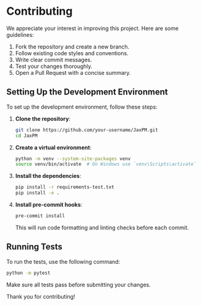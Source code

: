 # Contributing

We appreciate your interest in improving this project. Here are some guidelines:

1. Fork the repository and create a new branch.
2. Follow existing code styles and conventions.
3. Write clear commit messages.
4. Test your changes thoroughly.
5. Open a Pull Request with a concise summary.

## Setting Up the Development Environment

To set up the development environment, follow these steps:

1. **Clone the repository**:
    ```sh
    git clone https://github.com/your-username/JaxPM.git
    cd JaxPM
    ```

2. **Create a virtual environment**:
    ```sh
    python -m venv --system-site-packages venv
    source venv/bin/activate  # On Windows use `venv\Scripts\activate`
    ```

3. **Install the dependencies**:
    ```sh
    pip install -r requirements-test.txt
    pip install -e .
    ```

4. **Install pre-commit hooks**:
    ```sh
    pre-commit install
    ```
    This will run code formatting and linting checks before each commit.

## Running Tests

To run the tests, use the following command:

```sh
python -m pytest
```

Make sure all tests pass before submitting your changes.

Thank you for contributing!
